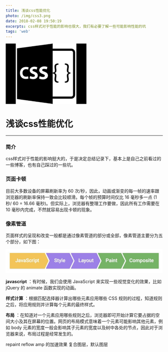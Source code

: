 ```yaml
---
title: 浅谈css性能优化
photo: /img/css3.png
date: 2018-02-08 19:50:19
excerpts: css样式对于性能的影响也很大，我们有必要了解一些可能影响性能的坑
tags: 'web'
---
```


![css3](/img/css3.png)

# 浅谈css性能优化

------

### 简介

css样式对于性能的影响挺大的，于是决定总结记录下，基本上是自己之前看过的一些博客，也有自己踩过的一些坑。

### 页面卡顿

目前大多数设备的屏幕刷新率为 60 次/秒，因此，动画或渐变的每一帧的速率跟浏览器的刷新率保持一致会比较顺滑。每个帧的预算时间仅比 16 毫秒多一点 (1 秒/ 60 = 16.66 毫秒)。但实际上，浏览器有整理工作要做，因此所有工作需要在 10 毫秒内完成，不然就容易出现卡顿的现象。

### 像素管道

页面样式的呈现和改变一般都是通过像素管道的部分或全部，像素管道主要分为五个部分，如下图：

![像素管道](/img/frame-full.jpg)

**javascript** ：有时候，我们会使用 JavaScript 来实现一些视觉变化的效果，比如 jQuery 的 animate 函数实现的动画。

**样式计算** ：根据匹配选择器计算出哪些元素应用哪些 CSS 规则的过程，知道规则之后，将应用规则并计算每个元素的最终样式。

**布局** ：在知道对一个元素应用哪些规则之后，浏览器即可开始计算它要占据的空间大小及其在屏幕的位置。网页的布局模式意味着一个元素可能影响其他元素，例如 body 元素的宽度一般会影响其子元素的宽度以及树中各处的节点，因此对于浏览器来说，布局过程是经常发生的。

repaint reflow
amp 的加速效果
复合图层，默认图层